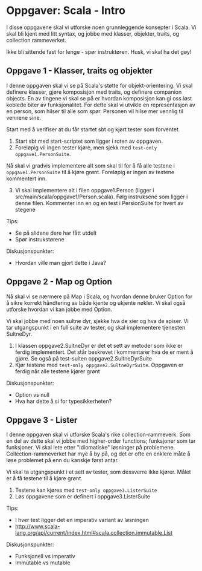 Oppgaver: Scala - Intro
=====================

I disse oppgavene skal vi utforske noen grunnleggende konsepter i Scala. Vi skal bli kjent med litt syntax, og jobbe med klasser, objekter, traits, og collection rammeverket. 

Ikke bli sittende fast for lenge - spør instruktøren. Husk, vi skal ha det gøy!

Oppgave 1 - Klasser, traits og objekter
-----
I denne oppgaven skal vi se på Scala's støtte for objekt-orientering. Vi skal definere klasser, gjøre komposisjon med traits, og definere companion objects. En av tingene vi skal se på er hvordan komposisjon kan gi oss løst koblede biter av funksjonalitet. For dette skal vi utvikle en representasjon av en person, som hilser til alle som spør. Personen vil hilse mer vennlig til vennene sine.

Start med å verifiser at du får startet sbt og kjørt tester som forventet. 

1) Start sbt med start-scriptet som ligger i roten av oppgaven. 
2) Foreløpig vil ingen tester kjøre, men sjekk med `test-only oppgave1.PersonSuite`. 

Nå skal vi gradvis implementere alt som skal til for å få alle testene i `oppgave1.PersonSuite` til å kjøre grønt. Foreløpig er ingen av testene kommentert inn. 

3) Vi skal implementere alt i filen oppgave1.Person (ligger i src/main/scala/oppgave1/Person.scala). Følg instruksene som ligger i denne filen. Kommenter inn en og en test i PersionSuite for hvert av stegene

Tips:

* Se på slidene dere har fått utdelt
* Spør instrukstørene

Diskusjonspunkter:

* Hvordan ville man gjort dette i Java?

Oppgave 2 - Map og Option
-----
Nå skal vi se nærmere på Map i Scala, og hvordan denne bruker Option for å sikre korrekt håndtering av både kjente og ukjente nøkler. Vi skal også utforske hvordan vi kan jobbe med Option.

Vi skal jobbe med noen sultne dyr, sjekke hva de sier og hva de spiser. Vi tar utgangspunkt i en full suite av tester, og skal implementere tjenesten SultneDyr.

1) I klassen oppgave2.SultneDyr er det et sett av metoder som ikke er ferdig implementert. Det står beskrevet i kommentarer hva de er ment å gjøre. Se også på test-suiten oppgave2.SultneDyrSuite
2) Kjør testene med `test-only oppgave2.SultneDyrSuite`. Oppgaven er ferdig når alle testene kjører grønt

Diskusjonspunkter:

* Option vs null
* Hva har dette å si for typesikkerheten?

Oppgave 3 - Lister
-----
I denne oppgaven skal vi utforske Scala's rike collection-rammeverk. Som en del av dette skal vi jobbe med higher-order functions; funksjoner som tar funksjoner. Vi skal lete etter "idiomatiske" løsninger på problemene. Collection-rammeverket har mye å by på, og det er ofte en enklere måte å løse problemet på enn du kanskje først antar.

Vi skal ta utgangspunkt i et sett av tester, som dessverre ikke kjører. Målet er å få testene til å kjøre grønt.

1) Testene kan kjøres med `test-only oppgave3.ListerSuite`
2) Løs oppgavene som er definert i oppgave3.ListerSuite

Tips:

* I hver test ligger det en imperativ variant av løsningen
* http://www.scala-lang.org/api/current/index.html#scala.collection.immutable.List

Diskusjonspunkter:

* Funksjonell vs imperativ 
* Immutable vs mutable
